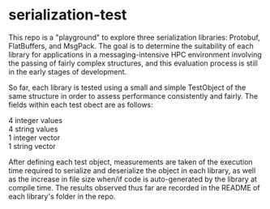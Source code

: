 # serialization-test

This repo is a "playground" to explore three serialization libraries: Protobuf, FlatBuffers, and MsgPack. The goal is to determine the suitability of each library for applications in a messaging-intensive HPC environment involving the passing of fairly complex structures, and this evaluation process is still in the early stages of development. 

So far, each library is tested using a small and simple TestObject of the same structure in order to assess performance consistently and fairly. The fields within each test obect are as follows:

4 integer values <br />
4 string values <br />
1 integer vector <br />
1 string vector <br />

After defining each test object, measurements are taken of the execution time required to serialize and deserialize the object in each library, as well as the increase in file size when/if code is auto-generated by the library at compile time. The results observed thus far are recorded in the README of each library's folder in the repo.

